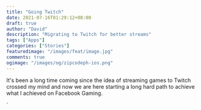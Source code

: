 ```yaml
---
title: "Going Twitch"
date: 2021-07-16T01:29:12+08:00
draft: true
author: "David"
description: "Migrating to Twitch for better streams"
tags: ["Apps"]
categories: ["Stories"]
featuredimage: "/images/feat/image.jpg"
comments: true
ogimage: "/images/og/zipcodeph-ios.png"
---
```


It's been a long time coming since the idea of streaming games to Twitch crossed my mind and now we are here starting a long hard path to achieve what I achieved on Facebook Gaming.

`
